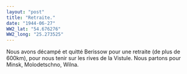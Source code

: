 ```yaml
---
layout: "post"
title: "Retraite."
date: "1944-06-27"
WW2_lat: "54.676276"
WW2_long: "25.273525"
---
```


Nous avons décampé et quitté Berissow pour une retraite (de plus de 600km), pour nous tenir sur les rives de la Vistule. Nous partons pour Minsk, Molodetschno, Wilna.


<div class="histoire"></div>

<div class="commentaire"></div>